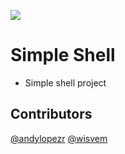 ![](https://imgur.com/tBYOSbs.png)

# Simple Shell
- Simple shell project
## Contributors
[@andylopezr](https://github.com/andylopezr)
[@wisvem](http://github.com/wisvem)
